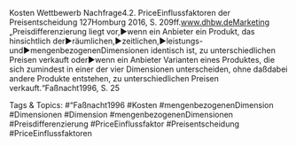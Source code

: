 Kosten
Wettbewerb
Nachfrage4.2. PriceEinflussfaktoren der Preisentscheidung
127Homburg 2016, S. 209ff.www.dhbw.deMarketing
„Preisdifferenzierung liegt vor,►wenn ein Anbieter ein Produkt, das hinsichtlich der►räumlichen,►zeitlichen,►leistungs-und►mengenbezogenenDimensionen identisch ist, zu unterschiedlichen Preisen verkauft oder►wenn ein Anbieter Varianten eines Produktes, die sich zumindest in einer der vier Dimensionen unterscheiden, ohne daßdabei andere Produkte entstehen, zu unterschiedlichen Preisen verkauft.“Faßnacht1996, S. 25

   Tags & Topics:
   #“Faßnacht1996
   #Kosten
   #mengenbezogenenDimension
   #Dimensionen
   #Dimension
   #mengenbezogenenDimensionen
   #Preisdifferenzierung
   #PriceEinflussfaktor
   #Preisentscheidung
   #PriceEinflussfaktoren